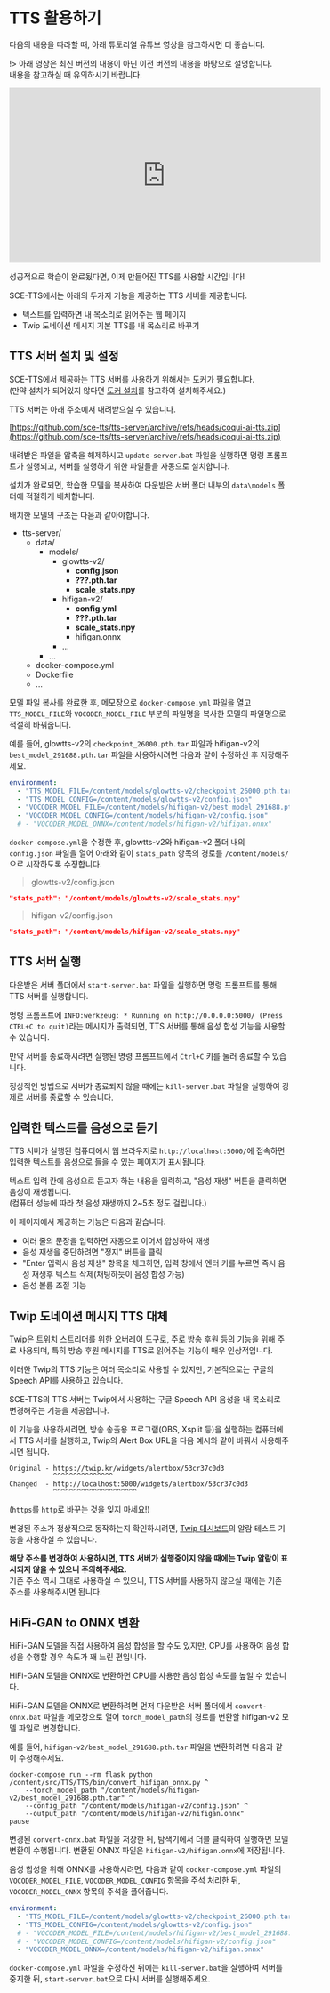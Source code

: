 # TTS 활용하기


다음의 내용을 따라할 때, 아래 튜토리얼 유튜브 영상을 참고하시면 더 좋습니다.

!> 아래 영상은 최신 버전의 내용이 아닌 이전 버전의 내용을 바탕으로 설명합니다.  
내용을 참고하실 때 유의하시기 바랍니다.

<div class="video-container">
    <iframe width="560" height="315" src="https://www.youtube.com/embed/Tr5sjaeDKbw" frameborder="0" allow="accelerometer; autoplay; encrypted-media; gyroscope; picture-in-picture" allowfullscreen></iframe>
</div>

성공적으로 학습이 완료됬다면, 이제 만들어진 TTS를 사용할 시간입니다!

SCE-TTS에서는 아래의 두가지 기능을 제공하는 TTS 서버를 제공합니다.

- 텍스트를 입력하면 내 목소리로 읽어주는 웹 페이지
- Twip 도네이션 메시지 기본 TTS를 내 목소리로 바꾸기

## TTS 서버 설치 및 설정

SCE-TTS에서 제공하는 TTS 서버를 사용하기 위해서는 도커가 필요합니다.  
(만약 설치가 되어있지 않다면 [도커 설치](/v2/recoding.md#도커-설치)를 참고하여 설치해주세요.)

TTS 서버는 아래 주소에서 내려받으실 수 있습니다.

[https://github.com/sce-tts/tts-server/archive/refs/heads/coqui-ai-tts.zip](https://github.com/sce-tts/tts-server/archive/refs/heads/coqui-ai-tts.zip)

내려받은 파일을 압축을 해제하시고 `update-server.bat` 파일을 실행하면 명령 프롬프트가 실행되고, 서버를 실행하기 위한 파일들을 자동으로 설치합니다.

설치가 완료되면, 학습한 모델을 복사하여 다운받은 서버 폴더 내부의 `data\models` 폴더에 적절하게 배치합니다.

배치한 모델의 구조는 다음과 같아야합니다.

- tts-server/
  - data/
    - models/
      - glowtts-v2/
        - **config.json**
        - **???.pth.tar**
        - **scale_stats.npy**
      - hifigan-v2/
        - **config.yml**
        - **???.pth.tar**
        - **scale_stats.npy**
        - hifigan.onnx
      - ...
    - ...
  - docker-compose.yml
  - Dockerfile
  - ...

모델 파일 복사를 완료한 후, 메모장으로 `docker-compose.yml` 파일을 열고 `TTS_MODEL_FILE`와 `VOCODER_MODEL_FILE` 부분의 파일명을 복사한 모델의 파일명으로 적절히 바꿔줍니다.

예를 들어, glowtts-v2의 `checkpoint_26000.pth.tar` 파일과 hifigan-v2의 `best_model_291688.pth.tar` 파일을 사용하시려면 다음과 같이 수정하신 후 저장해주세요.

```yml
environment:
  - "TTS_MODEL_FILE=/content/models/glowtts-v2/checkpoint_26000.pth.tar"
  - "TTS_MODEL_CONFIG=/content/models/glowtts-v2/config.json"
  - "VOCODER_MODEL_FILE=/content/models/hifigan-v2/best_model_291688.pth.tar"
  - "VOCODER_MODEL_CONFIG=/content/models/hifigan-v2/config.json"
  # - "VOCODER_MODEL_ONNX=/content/models/hifigan-v2/hifigan.onnx"
```

`docker-compose.yml`을 수정한 후, glowtts-v2와 hifigan-v2 폴더 내의 `config.json` 파일을 열어 아래와 같이 `stats_path` 항목의 경로를 `/content/models/`으로 시작하도록 수정합니다.

> glowtts-v2/config.json
```json
"stats_path": "/content/models/glowtts-v2/scale_stats.npy"
```

> hifigan-v2/config.json
```json
"stats_path": "/content/models/hifigan-v2/scale_stats.npy"
```

## TTS 서버 실행

다운받은 서버 폴더에서 `start-server.bat` 파일을 실행하면 명령 프롬프트를 통해 TTS 서버를 실행합니다.

명령 프롬프트에 `INFO:werkzeug: * Running on http://0.0.0.0:5000/ (Press CTRL+C to quit)`라는 메시지가 출력되면, TTS 서버를 통해 음성 합성 기능을 사용할 수 있습니다.

만약 서버를 종료하시려면 실행된 명령 프롬프트에서 `Ctrl+C` 키를 눌러 종료할 수 있습니다.

정상적인 방법으로 서버가 종료되지 않을 때에는 `kill-server.bat` 파일을 실행하여 강제로 서버를 종료할 수 있습니다.

## 입력한 텍스트를 음성으로 듣기

TTS 서버가 실행된 컴퓨터에서 웹 브라우저로 `http://localhost:5000/`에 접속하면 입력한 텍스트를 음성으로 들을 수 있는 페이지가 표시됩니다.

텍스트 입력 칸에 음성으로 듣고자 하는 내용을 입력하고, "음성 재생" 버튼을 클릭하면 음성이 재생됩니다.  
(컴퓨터 성능에 따라 첫 음성 재생까지 2~5초 정도 걸립니다.)

이 페이지에서 제공하는 기능은 다음과 같습니다.

- 여러 줄의 문장을 입력하면 자동으로 이어서 합성하여 재생
- 음성 재생을 중단하려면 "정지" 버튼을 클릭
- "Enter 입력시 음성 재생" 항목을 체크하면, 입력 창에서 엔터 키를 누르면 즉시 음성 재생후 텍스트 삭제(채팅하듯이 음성 합성 가능)
- 음성 볼륨 조절 기능

## Twip 도네이션 메시지 TTS 대체

[Twip](http://twip.kr/)은 [트위치](https://www.twitch.tv/) 스트리머를 위한 오버레이 도구로, 주로 방송 후원 등의 기능을 위해 주로 사용되며, 특히 방송 후원 메시지를 TTS로 읽어주는 기능이 매우 인상적입니다.

이러한 Twip의 TTS 기능은 여러 목소리로 사용할 수 있지만, 기본적으로는 구글의 Speech API를 사용하고 있습니다.

SCE-TTS의 TTS 서버는 Twip에서 사용하는 구글 Speech API 음성을 내 목소리로 변경해주는 기능을 제공합니다.

이 기능을 사용하시려면, 방송 송출용 프로그램(OBS, Xsplit 등)을 실행하는 컴퓨터에서 TTS 서버를 실행하고, Twip의 Alert Box URL을 다음 예시와 같이 바꿔서 사용해주시면 됩니다.

```
Original - https://twip.kr/widgets/alertbox/53cr37c0d3
           ^^^^^^^^^^^^^^^
Changed  - http://localhost:5000/widgets/alertbox/53cr37c0d3
           ^^^^^^^^^^^^^^^^^^^^^
```

(`https`를 `http`로 바꾸는 것을 잊지 마세요!)

변경된 주소가 정상적으로 동작하는지 확인하시려면, [Twip 대시보드](http://twip.kr/dashboard/alertbox)의 알람 테스트 기능을 사용하실 수 있습니다.

**해당 주소를 변경하여 사용하시면, TTS 서버가 실행중이지 않을 때에는 Twip 알람이 표시되지 않을 수 있으니 주의해주세요.**  
기존 주소 역시 그대로 사용하실 수 있으니, TTS 서버를 사용하지 않으실 때에는 기존 주소를 사용해주시면 됩니다.

## HiFi-GAN to ONNX 변환

HiFi-GAN 모델을 직접 사용하여 음성 합성을 할 수도 있지만, CPU를 사용하여 음성 합성을 수행할 경우 속도가 꽤 느린 편입니다.

HiFi-GAN 모델을 ONNX로 변환하면 CPU를 사용한 음성 합성 속도를 높일 수 있습니다.

HiFi-GAN 모델을 ONNX로 변환하려면 먼저 다운받은 서버 폴더에서 `convert-onnx.bat` 파일을 메모장으로 열어 `torch_model_path`의 경로를 변환할 hifigan-v2 모델 파일로 변경합니다.

예를 들어, `hifigan-v2/best_model_291688.pth.tar` 파일을 변환하려면 다음과 같이 수정해주세요.

```batch
docker-compose run --rm flask python /content/src/TTS/TTS/bin/convert_hifigan_onnx.py ^
    --torch_model_path "/content/models/hifigan-v2/best_model_291688.pth.tar" ^
    --config_path "/content/models/hifigan-v2/config.json" ^
    --output_path "/content/models/hifigan-v2/hifigan.onnx"
pause
```

변경된 `convert-onnx.bat` 파일을 저장한 뒤, 탐색기에서 더블 클릭하여 실행하면 모델 변환이 수행됩니다. 변환된 ONNX 파일은 `hifigan-v2/hifigan.onnx`에 저장됩니다.

음성 합성을 위해 ONNX를 사용하시려면, 다음과 같이 `docker-compose.yml` 파일의 `VOCODER_MODEL_FILE`, `VOCODER_MODEL_CONFIG` 항목을 주석 처리한 뒤, `VOCODER_MODEL_ONNX` 항목의 주석을 풀어줍니다.

```yml
environment:
  - "TTS_MODEL_FILE=/content/models/glowtts-v2/checkpoint_26000.pth.tar"
  - "TTS_MODEL_CONFIG=/content/models/glowtts-v2/config.json"
  # - "VOCODER_MODEL_FILE=/content/models/hifigan-v2/best_model_291688.pth.tar"
  # - "VOCODER_MODEL_CONFIG=/content/models/hifigan-v2/config.json"
  - "VOCODER_MODEL_ONNX=/content/models/hifigan-v2/hifigan.onnx"
```

`docker-compose.yml` 파일을 수정하신 뒤에는 `kill-server.bat`을 실행하여 서버를 중지한 뒤, `start-server.bat`으로 다시 서버를 실행해주세요.